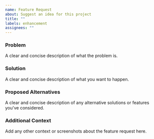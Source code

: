 ```yaml
---
name: Feature Request
about: Suggest an idea for this project
title: ""
labels: enhancement
assignees: ""
---
```


### Problem

A clear and concise description of what the problem is.

### Solution

A clear and concise description of what you want to happen.

### Proposed Alternatives

A clear and concise description of any alternative solutions or features you've considered.

### Additional Context

Add any other context or screenshots about the feature request here.
